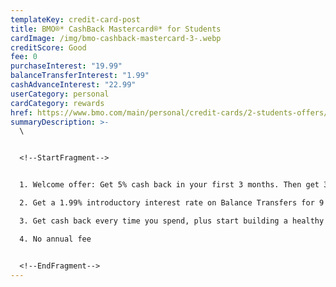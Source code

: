 ```yaml
---
templateKey: credit-card-post
title: BMO®* CashBack Mastercard®* for Students
cardImage: /img/bmo-cashback-mastercard-3-.webp
creditScore: Good
fee: 0
purchaseInterest: "19.99"
balanceTransferInterest: "1.99"
cashAdvanceInterest: "22.99"
userCategory: personal
cardCategory: rewards
href: https://www.bmo.com/main/personal/credit-cards/2-students-offers/
summaryDescription: >-
  \


  <!--StartFragment-->


  1. Welcome offer: Get 5% cash back in your first 3 months. Then get 3% cash back on grocery purchases, 1% cash back on recurring bill payments and 0.5% unlimited cash back on all other purchases\

  2. Get a 1.99% introductory interest rate on Balance Transfers for 9 months, 1% fee applies to balance amounts transferred.\

  3. Get cash back every time you spend, plus start building a healthy credit history.\

  4. No annual fee


  <!--EndFragment-->
---
```

